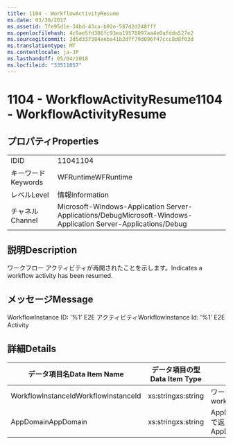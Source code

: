 ```yaml
---
title: 1104 - WorkflowActivityResume
ms.date: 03/30/2017
ms.assetid: 7fe95d1e-34bd-43ca-b92e-587d2d248fff
ms.openlocfilehash: 4c9ae5fd386fc93ea19578097aa4e0afdda527e2
ms.sourcegitcommit: 3d5d33f384eeba41b2dff79d096f47ccc8d8f03d
ms.translationtype: MT
ms.contentlocale: ja-JP
ms.lasthandoff: 05/04/2018
ms.locfileid: "33511057"
---
```

# <a name="1104---workflowactivityresume"></a><span data-ttu-id="63a2a-102">1104 - WorkflowActivityResume</span><span class="sxs-lookup"><span data-stu-id="63a2a-102">1104 - WorkflowActivityResume</span></span>
## <a name="properties"></a><span data-ttu-id="63a2a-103">プロパティ</span><span class="sxs-lookup"><span data-stu-id="63a2a-103">Properties</span></span>  
  
|||  
|-|-|  
|<span data-ttu-id="63a2a-104">ID</span><span class="sxs-lookup"><span data-stu-id="63a2a-104">ID</span></span>|<span data-ttu-id="63a2a-105">1104</span><span class="sxs-lookup"><span data-stu-id="63a2a-105">1104</span></span>|  
|<span data-ttu-id="63a2a-106">キーワード</span><span class="sxs-lookup"><span data-stu-id="63a2a-106">Keywords</span></span>|<span data-ttu-id="63a2a-107">WFRuntime</span><span class="sxs-lookup"><span data-stu-id="63a2a-107">WFRuntime</span></span>|  
|<span data-ttu-id="63a2a-108">レベル</span><span class="sxs-lookup"><span data-stu-id="63a2a-108">Level</span></span>|<span data-ttu-id="63a2a-109">情報</span><span class="sxs-lookup"><span data-stu-id="63a2a-109">Information</span></span>|  
|<span data-ttu-id="63a2a-110">チャネル</span><span class="sxs-lookup"><span data-stu-id="63a2a-110">Channel</span></span>|<span data-ttu-id="63a2a-111">Microsoft-Windows-Application Server-Applications/Debug</span><span class="sxs-lookup"><span data-stu-id="63a2a-111">Microsoft-Windows-Application Server-Applications/Debug</span></span>|  
  
## <a name="description"></a><span data-ttu-id="63a2a-112">説明</span><span class="sxs-lookup"><span data-stu-id="63a2a-112">Description</span></span>  
 <span data-ttu-id="63a2a-113">ワークフロー アクティビティが再開されたことを示します。</span><span class="sxs-lookup"><span data-stu-id="63a2a-113">Indicates a workflow activity has been resumed.</span></span>  
  
## <a name="message"></a><span data-ttu-id="63a2a-114">メッセージ</span><span class="sxs-lookup"><span data-stu-id="63a2a-114">Message</span></span>  
 <span data-ttu-id="63a2a-115">WorkflowInstance ID: '%1' E2E アクティビティ</span><span class="sxs-lookup"><span data-stu-id="63a2a-115">WorkflowInstance Id: '%1' E2E Activity</span></span>  
  
## <a name="details"></a><span data-ttu-id="63a2a-116">詳細</span><span class="sxs-lookup"><span data-stu-id="63a2a-116">Details</span></span>  
  
|<span data-ttu-id="63a2a-117">データ項目名</span><span class="sxs-lookup"><span data-stu-id="63a2a-117">Data Item Name</span></span>|<span data-ttu-id="63a2a-118">データ項目の型</span><span class="sxs-lookup"><span data-stu-id="63a2a-118">Data Item Type</span></span>|<span data-ttu-id="63a2a-119">説明</span><span class="sxs-lookup"><span data-stu-id="63a2a-119">Description</span></span>|  
|--------------------|--------------------|-----------------|  
|<span data-ttu-id="63a2a-120">WorkflowInstanceId</span><span class="sxs-lookup"><span data-stu-id="63a2a-120">WorkflowInstanceId</span></span>|<span data-ttu-id="63a2a-121">xs:string</span><span class="sxs-lookup"><span data-stu-id="63a2a-121">xs:string</span></span>|<span data-ttu-id="63a2a-122">ワークフロー インスタンス ID。</span><span class="sxs-lookup"><span data-stu-id="63a2a-122">The workflow instance id.</span></span>|  
|<span data-ttu-id="63a2a-123">AppDomain</span><span class="sxs-lookup"><span data-stu-id="63a2a-123">AppDomain</span></span>|<span data-ttu-id="63a2a-124">xs:string</span><span class="sxs-lookup"><span data-stu-id="63a2a-124">xs:string</span></span>|<span data-ttu-id="63a2a-125">AppDomain.CurrentDomain.FriendlyName で返される文字列。</span><span class="sxs-lookup"><span data-stu-id="63a2a-125">The string returned by AppDomain.CurrentDomain.FriendlyName.</span></span>|
